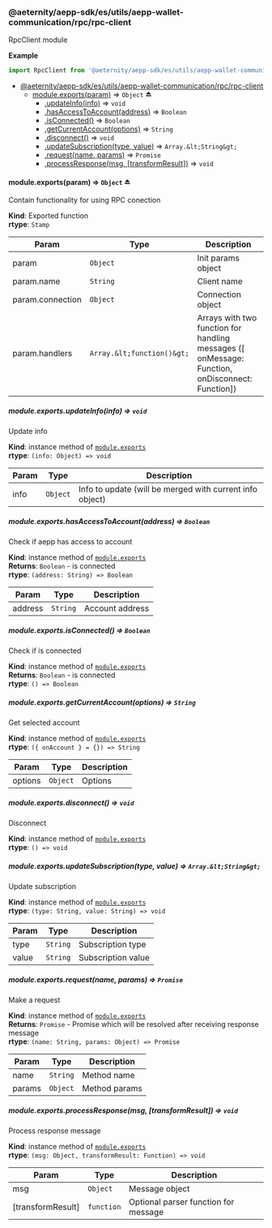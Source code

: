 <a id="module_@aeternity/aepp-sdk/es/utils/aepp-wallet-communication/rpc/rpc-client"></a>

### @aeternity/aepp-sdk/es/utils/aepp-wallet-communication/rpc/rpc-client
RpcClient module

**Example**  
```js
import RpcClient from '@aeternity/aepp-sdk/es/utils/aepp-wallet-communication/rpc/rpc-client'
```

* [@aeternity/aepp-sdk/es/utils/aepp-wallet-communication/rpc/rpc-client](#module_@aeternity/aepp-sdk/es/utils/aepp-wallet-communication/rpc/rpc-client)
    * [module.exports(param)](#exp_module_@aeternity/aepp-sdk/es/utils/aepp-wallet-communication/rpc/rpc-client--module.exports) ⇒ `Object` ⏏
        * [.updateInfo(info)](#module_@aeternity/aepp-sdk/es/utils/aepp-wallet-communication/rpc/rpc-client--module.exports+updateInfo) ⇒ `void`
        * [.hasAccessToAccount(address)](#module_@aeternity/aepp-sdk/es/utils/aepp-wallet-communication/rpc/rpc-client--module.exports+hasAccessToAccount) ⇒ `Boolean`
        * [.isConnected()](#module_@aeternity/aepp-sdk/es/utils/aepp-wallet-communication/rpc/rpc-client--module.exports+isConnected) ⇒ `Boolean`
        * [.getCurrentAccount(options)](#module_@aeternity/aepp-sdk/es/utils/aepp-wallet-communication/rpc/rpc-client--module.exports+getCurrentAccount) ⇒ `String`
        * [.disconnect()](#module_@aeternity/aepp-sdk/es/utils/aepp-wallet-communication/rpc/rpc-client--module.exports+disconnect) ⇒ `void`
        * [.updateSubscription(type, value)](#module_@aeternity/aepp-sdk/es/utils/aepp-wallet-communication/rpc/rpc-client--module.exports+updateSubscription) ⇒ `Array.&lt;String&gt;`
        * [.request(name, params)](#module_@aeternity/aepp-sdk/es/utils/aepp-wallet-communication/rpc/rpc-client--module.exports+request) ⇒ `Promise`
        * [.processResponse(msg, [transformResult])](#module_@aeternity/aepp-sdk/es/utils/aepp-wallet-communication/rpc/rpc-client--module.exports+processResponse) ⇒ `void`

<a id="exp_module_@aeternity/aepp-sdk/es/utils/aepp-wallet-communication/rpc/rpc-client--module.exports"></a>

#### module.exports(param) ⇒ `Object` ⏏
Contain functionality for using RPC conection

**Kind**: Exported function  
**rtype**: `Stamp`

| Param | Type | Description |
| --- | --- | --- |
| param | `Object` | Init params object |
| param.name | `String` | Client name |
| param.connection | `Object` | Connection object |
| param.handlers | `Array.&lt;function()&gt;` | Arrays with two function for handling messages ([ onMessage: Function, onDisconnect: Function]) |

<a id="module_@aeternity/aepp-sdk/es/utils/aepp-wallet-communication/rpc/rpc-client--module.exports+updateInfo"></a>

##### module.exports.updateInfo(info) ⇒ `void`
Update info

**Kind**: instance method of [`module.exports`](#exp_module_@aeternity/aepp-sdk/es/utils/aepp-wallet-communication/rpc/rpc-client--module.exports)  
**rtype**: `(info: Object) => void`

| Param | Type | Description |
| --- | --- | --- |
| info | `Object` | Info to update (will be merged with current info object) |

<a id="module_@aeternity/aepp-sdk/es/utils/aepp-wallet-communication/rpc/rpc-client--module.exports+hasAccessToAccount"></a>

##### module.exports.hasAccessToAccount(address) ⇒ `Boolean`
Check if aepp has access to account

**Kind**: instance method of [`module.exports`](#exp_module_@aeternity/aepp-sdk/es/utils/aepp-wallet-communication/rpc/rpc-client--module.exports)  
**Returns**: `Boolean` - is connected  
**rtype**: `(address: String) => Boolean`

| Param | Type | Description |
| --- | --- | --- |
| address | `String` | Account address |

<a id="module_@aeternity/aepp-sdk/es/utils/aepp-wallet-communication/rpc/rpc-client--module.exports+isConnected"></a>

##### module.exports.isConnected() ⇒ `Boolean`
Check if is connected

**Kind**: instance method of [`module.exports`](#exp_module_@aeternity/aepp-sdk/es/utils/aepp-wallet-communication/rpc/rpc-client--module.exports)  
**Returns**: `Boolean` - is connected  
**rtype**: `() => Boolean`
<a id="module_@aeternity/aepp-sdk/es/utils/aepp-wallet-communication/rpc/rpc-client--module.exports+getCurrentAccount"></a>

##### module.exports.getCurrentAccount(options) ⇒ `String`
Get selected account

**Kind**: instance method of [`module.exports`](#exp_module_@aeternity/aepp-sdk/es/utils/aepp-wallet-communication/rpc/rpc-client--module.exports)  
**rtype**: `({ onAccount } = {}) => String`

| Param | Type | Description |
| --- | --- | --- |
| options | `Object` | Options |

<a id="module_@aeternity/aepp-sdk/es/utils/aepp-wallet-communication/rpc/rpc-client--module.exports+disconnect"></a>

##### module.exports.disconnect() ⇒ `void`
Disconnect

**Kind**: instance method of [`module.exports`](#exp_module_@aeternity/aepp-sdk/es/utils/aepp-wallet-communication/rpc/rpc-client--module.exports)  
**rtype**: `() => void`
<a id="module_@aeternity/aepp-sdk/es/utils/aepp-wallet-communication/rpc/rpc-client--module.exports+updateSubscription"></a>

##### module.exports.updateSubscription(type, value) ⇒ `Array.&lt;String&gt;`
Update subscription

**Kind**: instance method of [`module.exports`](#exp_module_@aeternity/aepp-sdk/es/utils/aepp-wallet-communication/rpc/rpc-client--module.exports)  
**rtype**: `(type: String, value: String) => void`

| Param | Type | Description |
| --- | --- | --- |
| type | `String` | Subscription type |
| value | `String` | Subscription value |

<a id="module_@aeternity/aepp-sdk/es/utils/aepp-wallet-communication/rpc/rpc-client--module.exports+request"></a>

##### module.exports.request(name, params) ⇒ `Promise`
Make a request

**Kind**: instance method of [`module.exports`](#exp_module_@aeternity/aepp-sdk/es/utils/aepp-wallet-communication/rpc/rpc-client--module.exports)  
**Returns**: `Promise` - Promise which will be resolved after receiving response message  
**rtype**: `(name: String, params: Object) => Promise`

| Param | Type | Description |
| --- | --- | --- |
| name | `String` | Method name |
| params | `Object` | Method params |

<a id="module_@aeternity/aepp-sdk/es/utils/aepp-wallet-communication/rpc/rpc-client--module.exports+processResponse"></a>

##### module.exports.processResponse(msg, [transformResult]) ⇒ `void`
Process response message

**Kind**: instance method of [`module.exports`](#exp_module_@aeternity/aepp-sdk/es/utils/aepp-wallet-communication/rpc/rpc-client--module.exports)  
**rtype**: `(msg: Object, transformResult: Function) => void`

| Param | Type | Description |
| --- | --- | --- |
| msg | `Object` | Message object |
| [transformResult] | `function` | Optional parser function for message |

